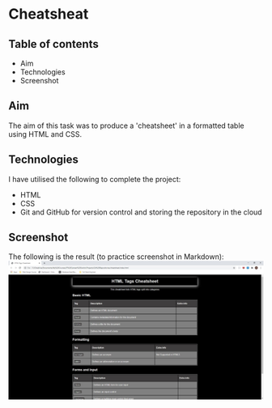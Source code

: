 # Cheatsheat
## Table of contents
* Aim
* Technologies
* Screenshot
## Aim
The aim of this task was to produce a 'cheatsheet' in a formatted table using HTML and CSS.

## Technologies
I have utilised the following to complete the project:
- HTML
- CSS
- Git and GitHub for version control and storing the repository in the cloud

## Screenshot
The following is the result (to practice screenshot in Markdown):
![Cheatsheet](docs/cheatsheet.jpg)